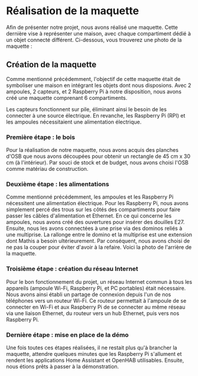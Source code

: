 # Réalisation de la maquette

Afin de présenter notre projet, nous avons réalisé une maquette. Cette dernière vise à représenter une maison, avec chaque compartiment dédié à un objet connecté différent. Ci-dessous, vous trouverez une photo de la maquette :

## Création de la maquette

Comme mentionné précédemment, l'objectif de cette maquette était de symboliser une maison en intégrant les objets dont nous disposions. Avec 2 ampoules, 2 capteurs, et 2 Raspberry Pi à notre disposition, nous avons créé une maquette comprenant 6 compartiments.

Les capteurs fonctionnent sur pile, éliminant ainsi le besoin de les connecter à une source électrique. En revanche, les Raspberry Pi (RPI) et les ampoules nécessitaient une alimentation électrique.

### Première étape : le bois

Pour la réalisation de notre maquette, nous avons acquis des planches d'OSB que nous avons découpées pour obtenir un rectangle de 45 cm x 30 cm (à l'intérieur). Par souci de stock et de budget, nous avons choisi l'OSB comme matériau de construction.

### Deuxième étape : les alimentations

Comme mentionné précédemment, les ampoules et les Raspberry Pi nécessitent une alimentation électrique. Pour les Raspberry Pi, nous avons simplement percé des trous sur les côtés des compartiments pour faire passer les câbles d'alimentation et Ethernet. En ce qui concerne les ampoules, nous avons créé des ouvertures pour insérer des douilles E27. Ensuite, nous les avons connectées à une prise via des dominos reliés à une multiprise. La rallonge entre le domino et la multiprise est une extension dont Mathis a besoin ultérieurement. Par conséquent, nous avons choisi de ne pas la couper pour éviter d'avoir à la refaire. Voici la photo de l'arrière de la maquette.

### Troisième étape : création du réseau Internet

Pour le bon fonctionnement du projet, un réseau Internet commun à tous les appareils (ampoule Wi-Fi, Raspberry Pi, et PC portables) était nécessaire. Nous avons ainsi établi un partage de connexion depuis l'un de nos téléphones vers un routeur Wi-Fi. Ce routeur permettait à l'ampoule de se connecter en Wi-Fi et aux Raspberry Pi de se connecter au même réseau via une liaison Ethernet, du routeur vers un hub Ethernet, puis vers nos Raspberry Pi.

### Dernière étape : mise en place de la démo

Une fois toutes ces étapes réalisées, il ne restait plus qu'à brancher la maquette, attendre quelques minutes que les Raspberry Pi s'allument et rendent les applications Home Assistant et OpenHAB utilisables. Ensuite, nous étions prêts à passer à la démonstration.
